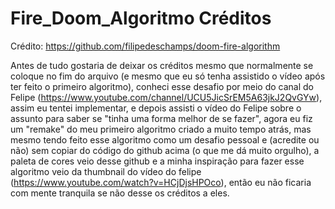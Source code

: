 # Fire_Doom_Algoritmo Créditos

Crédito: https://github.com/filipedeschamps/doom-fire-algorithm

  Antes de tudo gostaria de deixar os créditos mesmo que normalmente se coloque no fim do arquivo (e mesmo que eu só tenha assistido o vídeo após ter feito o primeiro algoritmo), conheci esse desafio por meio do canal do Felipe (https://www.youtube.com/channel/UCU5JicSrEM5A63jkJ2QvGYw), assim eu tentei implementar, e depois assisti o vídeo do Felipe sobre o assunto para saber se "tinha uma forma melhor de se fazer", agora eu fiz um "remake" do meu primeiro algoritmo criado a muito tempo atrás, mas mesmo tendo feito esse algoritmo como um desafio pessoal e (acredite ou não) sem copiar do código do github acima (o que me dá muito orgulho), a paleta de cores veio desse github e a minha inspiração para fazer esse algoritmo veio da thumbnail do vídeo do felipe (https://www.youtube.com/watch?v=HCjDjsHPOco), então eu não ficaria com mente tranquila se não desse os créditos a eles.
  
